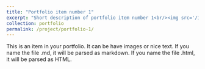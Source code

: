 ```yaml
---
title: "Portfolio item number 1"
excerpt: "Short description of portfolio item number 1<br/><img src='/images/500x300.png'>"
collection: portfolio
permalink: /project/portfolio-1/
---
```


This is an item in your portfolio. It can be have images or nice text. If you name the file .md, it will be parsed as markdown. If you name the file .html, it will be parsed as HTML. 
